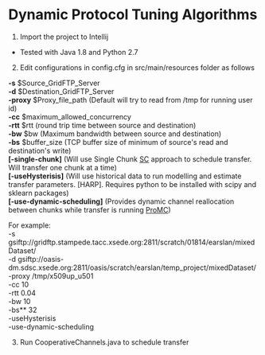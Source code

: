 
# Dynamic Protocol Tuning Algorithms
1. Import the project to Intellij
  * Tested with Java 1.8 and Python 2.7
2. Edit configurations in config.cfg in src/main/resources folder as follows

  **-s** $Source_GridFTP_Server  
  **-d** $Destination_GridFTP_Server  
  **-proxy** $Proxy_file_path (Default will try to read from /tmp for running user id)  
  **-cc** $maximum_allowed_concurrency  
  **-rtt** $rtt (round trip time between source and destination)  
  **-bw** $bw (Maximum bandwidth between source and destination)  
  **-bs** $buffer_size (TCP buffer size of minimum of source's read and destination's write)  
  **[-single-chunk]** (Will use Single Chunk [SC](http://dl.acm.org/citation.cfm?id=2529904) approach to schedule transfer. Will transfer one chunk at a time)  
  **[-useHysterisis]** (Will use historical data to run modelling and estimate transfer parameters. [HARP]. Requires python to be installed with scipy and sklearn packages)  
  **[-use-dynamic-scheduling]** (Provides dynamic channel reallocation between chunks while transfer is running [ProMC](http://dl.acm.org/citation.cfm?id=2529904))

  For example:  
  -s gsiftp://gridftp.stampede.tacc.xsede.org:2811/scratch/01814/earslan/mixedDataset/  
  -d gsiftp://oasis-dm.sdsc.xsede.org:2811/oasis/scratch/earslan/temp_project/mixedDataset/  
  -proxy /tmp/x509up_u501  
  -cc 10  
  -rtt 0.04  
  -bw 10  
  -bs** 32  
  -useHysterisis  
  -use-dynamic-scheduling

3. Run CooperativeChannels.java to schedule transfer
